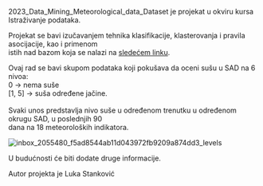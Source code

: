 2023_Data_Mining_Meteorological_data_Dataset je projekat u okviru kursa Istraživanje podataka. 

Projekat se bavi izučavanjem tehnika klasifikacije, klasterovanja i pravila asocijacije, kao i primenom <br>
istih nad bazom koja se nalazi na [sledećem linku](https://www.kaggle.com/datasets/cdminix/us-drought-meteorological-data).

Ovaj rad se bavi skupom podataka koji pokušava da oceni sušu u SAD na 6 nivoa: <br>
0 -> nema suše <br>
[1, 5] -> suša određene jačine. <br><br>
Svaki unos predstavlja nivo suše u određenom trenutku u određenom okrugu SAD, u poslednjih 90 <br>
dana na 18 meteoroloških indikatora. <br>

![inbox_2055480_f5ad8544ab11d043972fb9209a874dd3_levels](https://github.com/MATF-istrazivanje-podataka-1/2023_Data_Mining_Meteorological_data_Dataset/assets/79983837/35225bf4-bd24-4d65-948b-992334dc5370)

U budućnosti će biti dodate druge informacije.

Autor projekta je Luka Stanković
